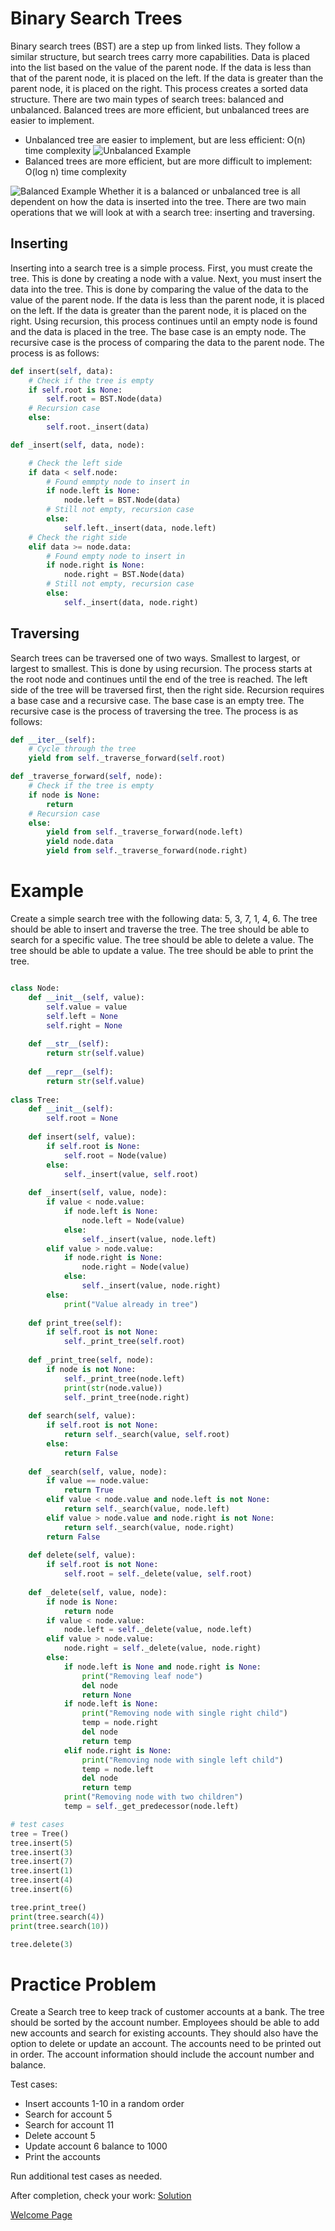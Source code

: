 # Binary Search Trees
Binary search trees (BST) are a step up from linked lists. They follow a similar structure, but search trees carry more capabilities. Data is placed into the list based on the value of the parent node. If the data is less than that of the parent node, it is placed on the left. If the data is greater than the parent node, it is placed on the right. This process creates a sorted data structure. There are two main types of search trees: balanced and unbalanced. Balanced trees are more efficient, but unbalanced trees are easier to implement.

- Unbalanced tree are easier to implement, but are less efficient: O(n) time complexity
![Unbalanced Example](unbalanced_tree.png)
- Balanced trees are more efficient, but are more difficult to implement: O(log n) time complexity

![Balanced Example](balanced_tree.png)
Whether it is a balanced or unbalanced tree is all dependent on how the data is inserted into the tree. There are two main operations that we will look at with a search tree: inserting and traversing.

## Inserting
Inserting into a search tree is a simple process. First, you must create the tree. This is done by creating a node with a value. Next, you must insert the data into the tree. This is done by comparing the value of the data to the value of the parent node. If the data is less than the parent node, it is placed on the left. If the data is greater than the parent node, it is placed on the right. Using recursion, this process continues until an empty node is found and the data is placed in the tree. The base case is an empty node. The recursive case is the process of comparing the data to the parent node. The process is as follows:

```python
def insert(self, data):
    # Check if the tree is empty
    if self.root is None:
        self.root = BST.Node(data)
    # Recursion case
    else:
        self.root._insert(data)

def _insert(self, data, node):

    # Check the left side
    if data < self.node:
        # Found emmpty node to insert in
        if node.left is None:
            node.left = BST.Node(data)
        # Still not empty, recursion case
        else:
            self.left._insert(data, node.left)
    # Check the right side
    elif data >= node.data:
        # Found empty node to insert in
        if node.right is None:
            node.right = BST.Node(data)
        # Still not empty, recursion case
        else:
            self._insert(data, node.right)
```

## Traversing
Search trees can be traversed  one of two ways. Smallest to largest, or largest to smallest. This is done by using recursion. The process starts at the root node and continues until the end of the tree is reached. The left side of the tree will be traversed first, then the right side. Recursion requires a base case and a recursive case. The base case is an empty tree. The recursive case is the process of traversing the tree. The process is as follows:

```python
def __iter__(self):
    # Cycle through the tree
    yield from self._traverse_forward(self.root)

def _traverse_forward(self, node):
    # Check if the tree is empty
    if node is None:
        return
    # Recursion case
    else:
        yield from self._traverse_forward(node.left)
        yield node.data
        yield from self._traverse_forward(node.right)
```


# Example
Create a simple search tree with the following data: 5, 3, 7, 1, 4, 6. The tree should be able to insert and traverse the tree. The tree should be able to search for a specific value. The tree should be able to delete a value. The tree should be able to update a value. The tree should be able to print the tree.

```python

class Node:
    def __init__(self, value):
        self.value = value
        self.left = None
        self.right = None
    
    def __str__(self):
        return str(self.value)
    
    def __repr__(self):
        return str(self.value)
        
class Tree:
    def __init__(self):
        self.root = None
        
    def insert(self, value):
        if self.root is None:
            self.root = Node(value)
        else:
            self._insert(value, self.root)
            
    def _insert(self, value, node):
        if value < node.value:
            if node.left is None:
                node.left = Node(value)
            else:
                self._insert(value, node.left)
        elif value > node.value:
            if node.right is None:
                node.right = Node(value)
            else:
                self._insert(value, node.right)
        else:
            print("Value already in tree")
            
    def print_tree(self):
        if self.root is not None:
            self._print_tree(self.root)
            
    def _print_tree(self, node):
        if node is not None:
            self._print_tree(node.left)
            print(str(node.value))
            self._print_tree(node.right)
            
    def search(self, value):
        if self.root is not None:
            return self._search(value, self.root)
        else:
            return False
        
    def _search(self, value, node):
        if value == node.value:
            return True
        elif value < node.value and node.left is not None:
            return self._search(value, node.left)
        elif value > node.value and node.right is not None:
            return self._search(value, node.right)
        return False
    
    def delete(self, value):
        if self.root is not None:
            self.root = self._delete(value, self.root)
            
    def _delete(self, value, node):
        if node is None:
            return node
        if value < node.value:
            node.left = self._delete(value, node.left)
        elif value > node.value:
            node.right = self._delete(value, node.right)
        else:
            if node.left is None and node.right is None:
                print("Removing leaf node")
                del node
                return None
            if node.left is None:
                print("Removing node with single right child")
                temp = node.right
                del node
                return temp
            elif node.right is None:
                print("Removing node with single left child")
                temp = node.left
                del node
                return temp
            print("Removing node with two children")
            temp = self._get_predecessor(node.left)

# test cases
tree = Tree()
tree.insert(5)
tree.insert(3)
tree.insert(7)
tree.insert(1)
tree.insert(4)
tree.insert(6)

tree.print_tree()
print(tree.search(4))
print(tree.search(10))

tree.delete(3)


```
# Practice Problem
Create a Search tree to keep track of customer accounts at a bank. The tree should be sorted by the account number. Employees should be able to add new accounts and search for existing accounts. They should also have the option to delete or update an account. The accounts need to be printed out in order. The account information should include the account number and balance.

Test cases:
- Insert accounts 1-10 in a random order
- Search for account 5
- Search for account 11
- Delete account 5
- Update account 6 balance to 1000
- Print the accounts

Run additional test cases as needed.

After completion, check your work: [Solution](6-trees.py)

[Welcome Page](0-welcome.md)

